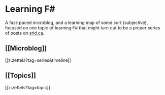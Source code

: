 # Learning F#

A fast-paced microblog, and a learning map of some sort (subjective), focused on one topic of learning F# that might turn out to be a proper series of posts on [srid.ca](https://www.srid.ca).

## [[Microblog]]
[[z:zettels?tag=series&timeline]]

## [[Topics]]
[[z:zettels?tag=topic]]